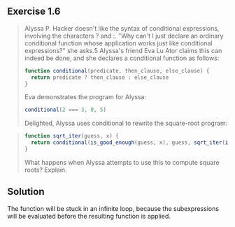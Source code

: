 ## Exercise 1.6

> Alyssa P. Hacker doesn't like the syntax of conditional expressions, involving the characters ? and :. "Why can't I just declare an ordinary conditional function whose application works just like conditional expressions?" she asks.5 Alyssa's friend Eva Lu Ator claims this can indeed be done, and she declares a conditional function as follows:
>
> ```js
> function conditional(predicate, then_clause, else_clause) {
>   return predicate ? then_clause : else_clause
> }
> ```
>
> Eva demonstrates the program for Alyssa:
>
> ```js
> conditional(2 === 3, 0, 5)
> ```
>
> Delighted, Alyssa uses conditional to rewrite the square-root program:

> ```js
> function sqrt_iter(guess, x) {
>   return conditional(is_good_enough(guess, x), guess, sqrt_iter(improve(guess, x), x))
> }
> ```
>
> What happens when Alyssa attempts to use this to compute square roots? Explain.

## Solution

The function will be stuck in an infinite loop, because the subexpressions will be evaluated before the resulting function is applied.
